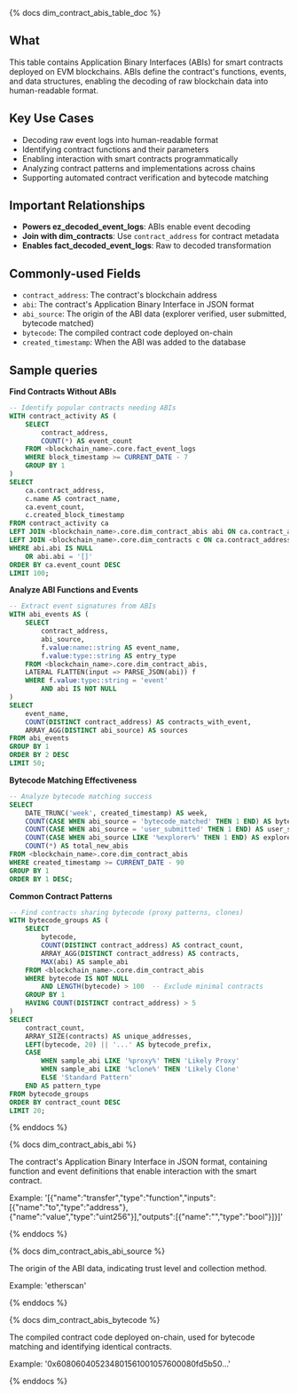 {% docs dim_contract_abis_table_doc %}

## What

This table contains Application Binary Interfaces (ABIs) for smart contracts deployed on EVM blockchains. ABIs define the contract's functions, events, and data structures, enabling the decoding of raw blockchain data into human-readable format.

## Key Use Cases

- Decoding raw event logs into human-readable format
- Identifying contract functions and their parameters
- Enabling interaction with smart contracts programmatically
- Analyzing contract patterns and implementations across chains
- Supporting automated contract verification and bytecode matching

## Important Relationships

- **Powers ez_decoded_event_logs**: ABIs enable event decoding
- **Join with dim_contracts**: Use `contract_address` for contract metadata
- **Enables fact_decoded_event_logs**: Raw to decoded transformation

## Commonly-used Fields

- `contract_address`: The contract's blockchain address
- `abi`: The contract's Application Binary Interface in JSON format
- `abi_source`: The origin of the ABI data (explorer verified, user submitted, bytecode matched)
- `bytecode`: The compiled contract code deployed on-chain
- `created_timestamp`: When the ABI was added to the database

## Sample queries

**Find Contracts Without ABIs**
```sql
-- Identify popular contracts needing ABIs
WITH contract_activity AS (
    SELECT 
        contract_address,
        COUNT(*) AS event_count
    FROM <blockchain_name>.core.fact_event_logs
    WHERE block_timestamp >= CURRENT_DATE - 7
    GROUP BY 1
)
SELECT 
    ca.contract_address,
    c.name AS contract_name,
    ca.event_count,
    c.created_block_timestamp
FROM contract_activity ca
LEFT JOIN <blockchain_name>.core.dim_contract_abis abi ON ca.contract_address = abi.contract_address
LEFT JOIN <blockchain_name>.core.dim_contracts c ON ca.contract_address = c.address
WHERE abi.abi IS NULL
    OR abi.abi = '[]'
ORDER BY ca.event_count DESC
LIMIT 100;
```

**Analyze ABI Functions and Events**
```sql
-- Extract event signatures from ABIs
WITH abi_events AS (
    SELECT 
        contract_address,
        abi_source,
        f.value:name::string AS event_name,
        f.value:type::string AS entry_type
    FROM <blockchain_name>.core.dim_contract_abis,
    LATERAL FLATTEN(input => PARSE_JSON(abi)) f
    WHERE f.value:type::string = 'event'
        AND abi IS NOT NULL
)
SELECT 
    event_name,
    COUNT(DISTINCT contract_address) AS contracts_with_event,
    ARRAY_AGG(DISTINCT abi_source) AS sources
FROM abi_events
GROUP BY 1
ORDER BY 2 DESC
LIMIT 50;
```

**Bytecode Matching Effectiveness**
```sql
-- Analyze bytecode matching success
SELECT 
    DATE_TRUNC('week', created_timestamp) AS week,
    COUNT(CASE WHEN abi_source = 'bytecode_matched' THEN 1 END) AS bytecode_matched,
    COUNT(CASE WHEN abi_source = 'user_submitted' THEN 1 END) AS user_submitted,
    COUNT(CASE WHEN abi_source LIKE '%explorer%' THEN 1 END) AS explorer_verified,
    COUNT(*) AS total_new_abis
FROM <blockchain_name>.core.dim_contract_abis
WHERE created_timestamp >= CURRENT_DATE - 90
GROUP BY 1
ORDER BY 1 DESC;
```

**Common Contract Patterns**
```sql
-- Find contracts sharing bytecode (proxy patterns, clones)
WITH bytecode_groups AS (
    SELECT 
        bytecode,
        COUNT(DISTINCT contract_address) AS contract_count,
        ARRAY_AGG(DISTINCT contract_address) AS contracts,
        MAX(abi) AS sample_abi
    FROM <blockchain_name>.core.dim_contract_abis
    WHERE bytecode IS NOT NULL
        AND LENGTH(bytecode) > 100  -- Exclude minimal contracts
    GROUP BY 1
    HAVING COUNT(DISTINCT contract_address) > 5
)
SELECT 
    contract_count,
    ARRAY_SIZE(contracts) AS unique_addresses,
    LEFT(bytecode, 20) || '...' AS bytecode_prefix,
    CASE 
        WHEN sample_abi LIKE '%proxy%' THEN 'Likely Proxy'
        WHEN sample_abi LIKE '%clone%' THEN 'Likely Clone'
        ELSE 'Standard Pattern'
    END AS pattern_type
FROM bytecode_groups
ORDER BY contract_count DESC
LIMIT 20;
```

{% enddocs %}

{% docs dim_contract_abis_abi %}

The contract's Application Binary Interface in JSON format, containing function and event definitions that enable interaction with the smart contract.

Example: '[{"name":"transfer","type":"function","inputs":[{"name":"to","type":"address"},{"name":"value","type":"uint256"}],"outputs":[{"name":"","type":"bool"}]}]'

{% enddocs %}

{% docs dim_contract_abis_abi_source %}

The origin of the ABI data, indicating trust level and collection method.

Example: 'etherscan'

{% enddocs %}

{% docs dim_contract_abis_bytecode %}

The compiled contract code deployed on-chain, used for bytecode matching and identifying identical contracts.

Example: '0x608060405234801561001057600080fd5b50...'

{% enddocs %}
